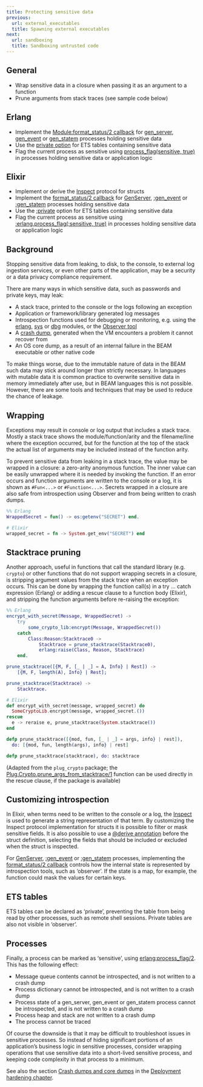 ```yaml
---
title: Protecting sensitive data
previous:
  url: external_executables
  title: Spawning external executables
next:
  url: sandboxing
  title: Sandboxing untrusted code
---
```


## General

* Wrap sensitive data in a closure when passing it as an argument to a function
* Prune arguments from stack traces (see sample code below)

## Erlang

* Implement the [Module:format_status/2 callback](https://erlang.org/doc/man/gen_server.html#Module:format_status-2) for [gen_server](https://erlang.org/doc/man/gen_server.html), [gen_event](https://erlang.org/doc/man/gen_event.html) or [gen_statem](https://erlang.org/doc/man/gen_statem.html) processes holding sensitive data
* Use the [private option](https://erlang.org/doc/man/ets.html#new-2) for ETS tables containing sensitive data
* Flag the current process as sensitive using [process_flag(sensitive, true)](https://erlang.org/doc/man/erlang.html#process_flag-2) in processes holding sensitive data or application logic

##  Elixir

* Implement or derive the [Inspect](https://hexdocs.pm/elixir/Inspect.html) protocol for structs
* Implement the [format_status/2 callback](https://hexdocs.pm/elixir/GenServer.html#c:format_status/2) for [GenServer](https://hexdocs.pm/elixir/GenServer.html), [:gen_event](https://erlang.org/doc/man/gen_event.html) or [:gen_statem](https://erlang.org/doc/man/gen_statem.html) processes holding sensitive data
* Use the [:private](https://erlang.org/doc/man/ets.html#new-2) option for ETS tables containing sensitive data
* Flag the current process as sensitive using [:erlang.process_flag(:sensitive, true)](https://erlang.org/doc/man/erlang.html#process_flag-2) in processes holding sensitive data or application logic

## Background

Stopping sensitive data from leaking, to disk, to the console, to external log ingestion services, or even other parts of the application, may be a security or a data privacy compliance requirement.

There are many ways in which sensitive data, such as passwords and private keys, may leak:

* A stack trace, printed to the console or the logs following an exception
* Application or framework/library generated log messages
* Introspection functions used for debugging or monitoring, e.g. using the [erlang](https://erlang.org/doc/man/erlang.html), [sys](https://erlang.org/doc/man/sys.html) or [dbg](https://erlang.org/doc/man/dbg.html) modules, or the [Observer tool](https://erlang.org/doc/man/observer.html)
* A [crash dump](https://erlang.org/doc/apps/erts/crash_dump.html), generated when the VM encounters a problem it cannot recover from
* An OS core dump, as a result of an internal failure in the BEAM executable or other native code

To make things worse, due to the immutable nature of data in the BEAM such data may stick around longer than strictly necessary. In languages with mutable data it is common practice to overwrite sensitive data in memory immediately after use, but in BEAM languages this is not possible. However, there are some tools and techniques that may be used to reduce the chance of leakage.

## Wrapping

Exceptions may result in console or log output that includes a stack trace. Mostly a stack trace shows the module/function/arity and the filename/line where the exception occurred, but for the function at the top of the stack the actual list of arguments may be included instead of the function arity.

To prevent sensitive data from leaking in a stack trace, the value may be wrapped in a closure: a zero-arity anonymous function. The inner value can be easily unwrapped where it is needed by invoking the function. If an error occurs and function arguments are written to the console or a log, it is shown as `#Fun<...>` or `#Function<...>`. Secrets wrapped in a closure are also safe from introspection using Observer and from being written to crash dumps.

```erlang
%% Erlang
WrappedSecret = fun() -> os:getenv("SECRET") end.
```

```elixir
# Elixir
wrapped_secret = fn -> System.get_env("SECRET") end
```

## Stacktrace pruning

Another approach, useful in functions that call the standard library (e.g. `crypto`) or other functions that do not support wrapping secrets in a closure, is stripping argument values from the stack trace when an exception occurs. This can be done by wrapping the function call(s) in a try ... catch expression (Erlang) or adding a rescue clause to a function body (Elixir), and stripping the function arguments before re-raising the exception:

```erlang
%% Erlang
encrypt_with_secret(Message, WrappedSecret) ->
    try
        some_crypto_lib:encrypt(Message, WrappedSecret())
    catch
        Class:Reason:Stacktrace0 ->
            Stacktrace = prune_stacktrace(Stacktrace0),
            erlang:raise(Class, Reason, Stacktrace)
    end.

prune_stacktrace([{M, F, [_ | _] = A, Info} | Rest]) ->
    [{M, F, length(A), Info} | Rest];

prune_stacktrace(Stacktrace) ->
    Stacktrace.
```

```elixir
# Elixir
def encrypt_with_secret(message, wrapped_secret) do
  SomeCryptoLib.encrypt(message, wrapped_secret.())
rescue
  e -> reraise e, prune_stacktrace(System.stacktrace())
end

defp prune_stacktrace([{mod, fun, [_ | _] = args, info} | rest]),
  do: [{mod, fun, length(args), info} | rest]

defp prune_stacktrace(stacktrace), do: stacktrace
```

(Adapted from the `plug_crypto` package; the [Plug.Crypto.prune_args_from_stacktrace/1](https://github.com/elixir-plug/plug_crypto/blob/v1.0.0/lib/plug/crypto.ex#L11-L21) function can be used directly in the rescue clause, if the package is available)

## Customizing introspection

In Elixir, when terms need to be written to the console or a log, the [Inspect](https://hexdocs.pm/elixir/Inspect.html) is used to generate a string representation of that term. By customizing the Inspect protocol implementation for structs it is possible to filter or mask sensitive fields. It is also possible to use a [@derive annotation](https://hexdocs.pm/elixir/Inspect.html#module-deriving) before the struct definition, selecting the fields that should be included or excluded when the struct is inspected.

For [GenServer](https://hexdocs.pm/elixir/GenServer.html), [:gen_event](https://erlang.org/doc/man/gen_event.html) or [:gen_statem](https://erlang.org/doc/man/gen_statem.html) processes, implementing the [format_status/2 callback](https://hexdocs.pm/elixir/GenServer.html#c:format_status/2) controls how the internal state is represented by introspection tools, such as ‘observer’. If the state is a map, for example, the function could mask the values for certain keys.

## ETS tables

ETS tables can be declared as ‘private’, preventing the table from being read by other processes, such as remote shell sessions. Private tables are also not visible in ‘observer’.

## Processes

Finally, a process can be marked as ‘sensitive’, using [erlang:process_flag/2](https://erlang.org/doc/man/erlang.html#process_flag-2). This has the following effect:

* Message queue contents cannot be introspected, and is not written to a crash dump
* Process dictionary cannot be introspected, and is not written to a crash dump
* Process state of a gen_server, gen_event or gen_statem process cannot be introspected, and is not written to a crash dump
* Process heap and stack are not written to a crash dump
* The process cannot be traced

Of course the downside is that it may be difficult to troubleshoot issues in sensitive processes. So instead of hiding significant portions of an application’s business logic in sensitive processes, consider wrapping operations that use sensitive data into a short-lived sensitive process, and keeping code complexity in that process to a minimum.

See also the section [Crash dumps and core dumps](crash_dumps) in the
[Deployment hardening chapter](deployment_hardening).
